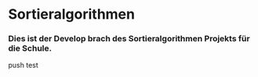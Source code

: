 # Sortieralgorithmen

### Dies ist der Develop brach des Sortieralgorithmen Projekts für die Schule.
push test
